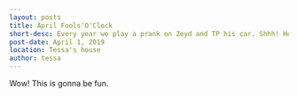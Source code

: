 ```yaml
---
layout: posts
title: April Fools'O'Clock
short-desc: Every year we play a prank on Zeyd and TP his car. Shhh! He doesn't know it's us yet
post-date: April 1, 2019
location: Tessa's house
author: tessa
---
```


Wow! This is gonna be fun.
